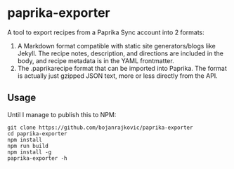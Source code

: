 # paprika-exporter

A tool to export recipes from a Paprika Sync account into 2 formats:

1. A Markdown format compatible with static site generators/blogs like Jekyll.
   The recipe notes, description, and directions are included in the body, and
   recipe metadata is in the YAML frontmatter.
2. The .paprikarecipe format that can be imported into Paprika. The format is
   actually just gzipped JSON text, more or less directly from the API.

## Usage

Until I manage to publish this to NPM:

```shell
git clone https://github.com/bojanrajkovic/paprika-exporter
cd paprika-exporter
npm install
npm run build
npm install -g
paprika-exporter -h
```